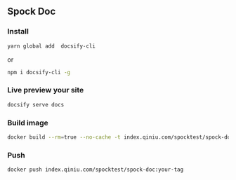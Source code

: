 ## Spock Doc

### Install

```bash
yarn global add  docsify-cli
```

or

```bash
npm i docsify-cli -g
```

### Live preview your site

```bash
docsify serve docs
```

### Build image

```bash
docker build --rm=true --no-cache -t index.qiniu.com/spocktest/spock-doc:your-tag .
```

### Push

```bash
docker push index.qiniu.com/spocktest/spock-doc:your-tag
```
